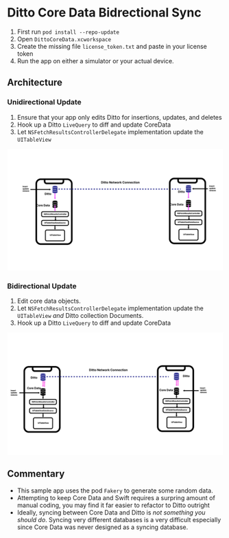 # Ditto Core Data Bidrectional Sync

1. First run `pod install --repo-update`
2. Open `DittoCoreData.xcworkspace`
3. Create the missing file `license_token.txt` and paste in your license token
3. Run the app on either a simulator or your actual device.

## Architecture 

### Unidirectional Update

1. Ensure that your app only edits Ditto for insertions, updates, and deletes
2. Hook up a Ditto `LiveQuery` to diff and update CoreData
3. Let `NSFetchResultsControllerDelegate` implementation update the `UITableView`

![Unidirectional Update](./unidirectional_update.jpg)

### Bidirectional Update

1. Edit core data objects.
2. Let `NSFetchResultsControllerDelegate` implementation update the `UITableView` _and_ Ditto collection Documents.
3. Hook up a Ditto `LiveQuery` to diff and update CoreData

![Bidrectional Update](./bidirectional_update.jpg)


## Commentary

* This sample app uses the pod `Fakery` to generate some random data.
* Attempting to keep Core Data and Swift requires a surpring amount of manual coding, you may find it far easier to refactor to Ditto outright
* Ideally, syncing between Core Data and Ditto is _not something you should do_. Syncing very different databases is a very difficult especially since Core Data was never designed as a syncing database.
 

